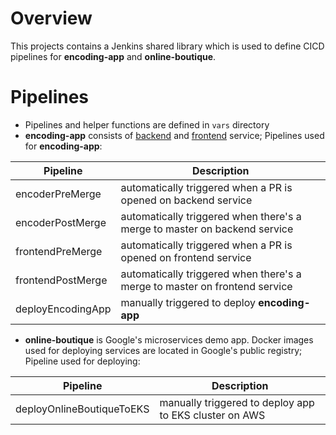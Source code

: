 # Overview

This projects contains a Jenkins shared library which is used to define CICD pipelines for **encoding-app** and **online-boutique**.  

# Pipelines

* Pipelines and helper functions are defined in `vars` directory
* **encoding-app** consists of [backend](https://github.com/anea-11/x265) and [frontend](https://github.com/anea-11/frontend-demo) service; Pipelines used for **encoding-app**:

| Pipeline          | Description                                                                |
|------------------ | -------------------------------------------------------------------------  |
| encoderPreMerge   | automatically triggered when a PR is opened on backend service             |
| encoderPostMerge  | automatically triggered when there's a merge to master on backend service  |
| frontendPreMerge  | automatically triggered when a PR is opened on frontend service            |
| frontendPostMerge | automatically triggered when there's a merge to master on frontend service |
| deployEncodingApp | manually triggered to deploy **encoding-app**                              |

* **online-boutique** is Google's microservices demo app. Docker images used for deploying services are located in Google's public registry; Pipeline used for deploying:

| Pipeline                  | Description                                            |
|-------------------------- | -----------------------------------------------------  |
| deployOnlineBoutiqueToEKS | manually triggered to deploy app to EKS cluster on AWS |